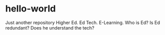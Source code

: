 # hello-world
Just another repository
Higher Ed. Ed Tech. E-Learning.
Who is Ed?  Is Ed redundant?  Does he understand the tech?

